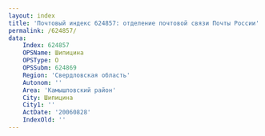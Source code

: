 ```yaml
---
layout: index
title: 'Почтовый индекс 624857: отделение почтовой связи Почты России'
permalink: /624857/
data:
    Index: 624857
    OPSName: Шипицина
    OPSType: О
    OPSSubm: 624869
    Region: 'Свердловская область'
    Autonom: ''
    Area: 'Камышловский район'
    City: Шипицина
    City1: ''
    ActDate: '20060828'
    IndexOld: ''
---
```

